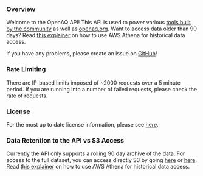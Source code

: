 ### Overview

Welcome to the OpenAQ API! This API is used to power various [tools built by the community](https://openaq.org/#/community) as well as [openaq.org](https://openaq.org). Want to access data older than 90 days? Read [this explainer](https://medium.com/@openaq/how-in-the-world-do-you-access-air-quality-data-older-than-90-days-on-the-openaq-platform-8562df519ecd) on how to use AWS Athena for historical data access.

If you have any problems, please create an issue on [GitHub](https://github.com/openaq/openaq-api/issues)!

### Rate Limiting

There are IP-based limits imposed of ~2000 requests over a 5 minute period. If you are running into a number of failed requests, please check the rate of requests.

### License

For the most up to date license information, please see [here](https://github.com/openaq/openaq-api/blob/develop/LICENSE.md).

### Data Retention to the API vs S3 Access

Currently the API only supports a rolling 90 day archive of the data. For access to the full dataset, you can access directly S3 by going [here](https://openaq-fetches.s3.amazonaws.com/index.html) or [here](https://openaq-data.s3.amazonaws.com/index.html). Read [this explainer](https://medium.com/@openaq/how-in-the-world-do-you-access-air-quality-data-older-than-90-days-on-the-openaq-platform-8562df519ecd) on how to use AWS Athena for historical data access.
